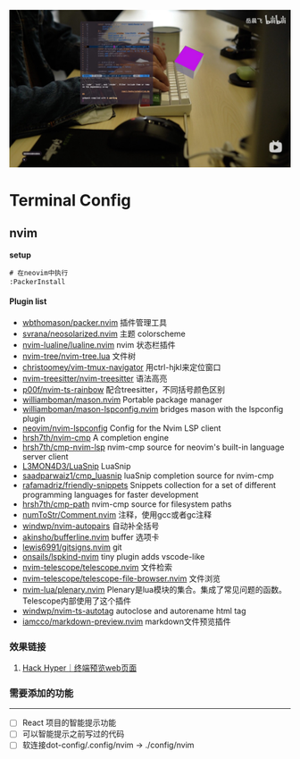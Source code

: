 ![Nvim](./Image/codding.jpg)
# Terminal Config

## nvim

**setup**
```shell
# 在neovim中执行
:PackerInstall
```

#### Plugin list 
- [wbthomason/packer.nvim](https://github.com/wbthomason/packer.nvim) 插件管理工具 
- [svrana/neosolarized.nvim](https://github.com/svrana/neosolarized.nvim) 主题 colorscheme
- [nvim-lualine/lualine.nvim](https://github.com/nvim-lualine/lualine.nvim) nvim 状态栏插件
- [nvim-tree/nvim-tree.lua](https://github.com/nvim-tree/nvim-tree.lua) 文件树
- [christoomey/vim-tmux-navigator](https://github.com/christoomey/vim-tmux-navigator) 用ctrl-hjkl来定位窗口
- [nvim-treesitter/nvim-treesitter](https://github.com/nvim-treesitter/nvim-treesitter) 语法高亮
- [p00f/nvim-ts-rainbow](https://github.com/p00f/nvim-ts-rainbow) 配合treesitter，不同括号颜色区别
- [williamboman/mason.nvim](https://github.com/williamboman/mason.nvim) Portable package manager
- [williamboman/mason-lspconfig.nvim](https://github.com/williamboman/mason-lspconfig.nvim) bridges mason with the lspconfig plugin
- [neovim/nvim-lspconfig](https://github.com/neovim/nvim-lspconfig) Config for the Nvim LSP client
- [hrsh7th/nvim-cmp](https://github.com/hrsh7th/nvim-cmp) A completion engine
- [hrsh7th/cmp-nvim-lsp](https://github.com/hrsh7th/cmp-nvim-lsp) nvim-cmp source for neovim's built-in language server client
- [L3MON4D3/LuaSnip](https://github.com/L3MON4D3/LuaSnip) LuaSnip
- [saadparwaiz1/cmp_luasnip](saadparwaiz1/cmp_luasnip) luaSnip completion source for nvim-cmp
- [rafamadriz/friendly-snippets](https://github.com/rafamadriz/friendly-snippets) Snippets collection for a set of different programming languages for faster development
- [hrsh7th/cmp-path](https://github.com/hrsh7th/cmp-path) nvim-cmp source for filesystem paths
- [numToStr/Comment.nvim](https://github.com/numToStr/Comment.nvim) 注释，使用gcc或者gc注释
- [windwp/nvim-autopairs](https://github.com/windwp/nvim-autopairs) 自动补全括号
- [akinsho/bufferline.nvim](https://github.com/akinsho/bufferline.nvim) buffer 选项卡
- [lewis6991/gitsigns.nvim](https://github.com/lewis6991/gitsigns.nvim) git 
- [onsails/lspkind-nvim](https://github.com/onsails/lspkind.nvim) tiny plugin adds vscode-like
- [nvim-telescope/telescope.nvim](https://github.com/nvim-telescope/telescope.nvim) 文件检索
- [nvim-telescope/telescope-file-browser.nvim](https://github.com/nvim-telescope/telescope-file-browser.nvim) 文件浏览
- [nvim-lua/plenary.nvim](https://github.com/nvim-lua/plenary.nvim) Plenary是lua模块的集合。集成了常见问题的函数。Telescope内部使用了这个插件
- [windwp/nvim-ts-autotag](https://github.com/windwp/nvim-ts-autotag) autoclose and autorename html tag
- [iamcco/markdown-preview.nvim](https://github.com/iamcco/markdown-preview.nvim) markdown文件预览插件


### 效果链接
1. [Hack Hyper｜终端预览web页面](https://www.bilibili.com/video/BV1384y1u7rm/)

### 需要添加的功能
---
- [ ] React 项目的智能提示功能  
- [ ] 可以智能提示之前写过的代码
- [ ] 软连接dot-config/.config/nvim -> ./config/nvim
